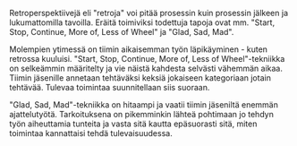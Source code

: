 Retroperspektiivejä eli "retroja" voi pitää prosessin kuin prosessin jälkeen ja lukumattomilla tavoilla. Eräitä toimiviksi todettuja tapoja ovat mm. "Start, Stop, Continue, More of, Less of Wheel" ja "Glad, Sad, Mad".

Molempien ytimessä on tiimin aikaisemman työn läpikäyminen - kuten retrossa kuuluisi. "Start, Stop, Continue, More of, Less of Wheel"-tekniikka on selkeämmin määritelty ja vie näistä kahdesta selvästi vähemmän aikaa. Tiimin jäsenille annetaan tehtäväksi keksiä jokaiseen kategoriaan jotain tehtävää. Tulevaa toimintaa suunnitellaan siis suoraan.

"Glad, Sad, Mad"-tekniikka on hitaampi ja vaatii tiimin jäseniltä enemmän ajattelutyötä. Tarkoituksena on pikemminkin lähteä pohtimaan jo tehdyn työn aiheuttamia tunteita ja vasta sitä kautta epäsuorasti sitä, miten toimintaa kannattaisi tehdä tulevaisuudessa.
